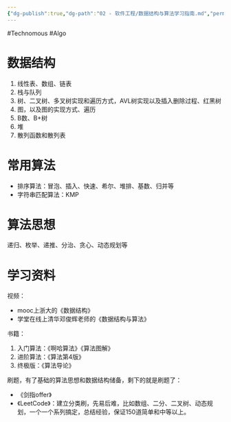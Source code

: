 ```yaml
---
{"dg-publish":true,"dg-path":"02 - 软件工程/数据结构与算法学习指南.md","permalink":"/02 - 软件工程/数据结构与算法学习指南/","created":"2023-02-09T17:01:45.000+08:00","updated":"2025-03-21T14:12:16.612+08:00"}
---
```


#Technomous #Algo

# 数据结构

1. 线性表、数组、链表
2. 栈与队列
3. 树、二叉树、多叉树实现和遍历方式，AVL树实现以及插入删除过程、红黑树
4. 图，以及图的实现方式、遍历
5. B数、B+树
6. 堆
7. 散列函数和散列表

# 常用算法

* 排序算法：冒泡、插入、快速、希尔、堆排、基数、归并等
* 字符串匹配算法：KMP

# 算法思想

递归、枚举、递推、分治、贪心、动态规划等

# 学习资料

视频：

* mooc上浙大的《数据结构》
* 学堂在线上清华邓俊辉老师的《数据结构与算法》

书籍：

1. 入门算法：《啊哈算法》《算法图解》
2. 进阶算法：《算法第4版》
3. 终极版：《算法导论》

刷题，有了基础的算法思想和数据结构储备，剩下的就是刷题了：

* 《剑指offer》
* 《LeetCode》：建立分类刷，先易后难，比如数组、二分、二叉树、动态规划，一个一个系列搞定，总结经验，保证150道简单和中等以上。